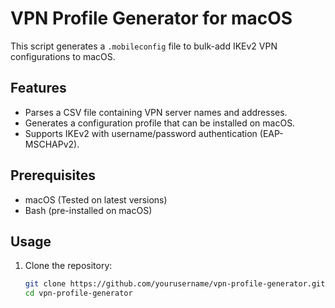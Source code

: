 # VPN Profile Generator for macOS

This script generates a `.mobileconfig` file to bulk-add IKEv2 VPN configurations to macOS.

## Features
- Parses a CSV file containing VPN server names and addresses.
- Generates a configuration profile that can be installed on macOS.
- Supports IKEv2 with username/password authentication (EAP-MSCHAPv2).

## Prerequisites
- macOS (Tested on latest versions)
- Bash (pre-installed on macOS)

## Usage

1. Clone the repository:
   ```bash
   git clone https://github.com/yourusername/vpn-profile-generator.git
   cd vpn-profile-generator
